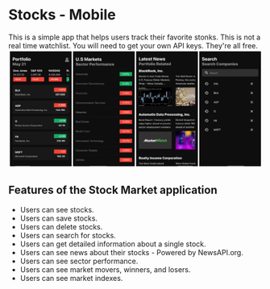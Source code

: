 # Stocks - Mobile
This is a simple app that helps users track their favorite stonks. This is not a real time watchlist. You will need to get your own API keys. They're all free.
![Stock Market App](/images/latest.png)

## Features of the Stock Market application
- Users can see stocks.
- Users can save stocks.
- Users can delete stocks.
- Users can search for stocks.
- Users can get detailed information about a single stock.
- Users can see news about their stocks - Powered by NewsAPI.org.
- Users can see sector performance.
- Users can see market movers, winners, and losers.
- Users can see market indexes.

